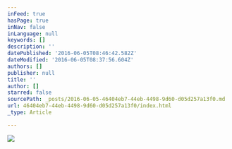 ```yaml
---
inFeed: true
hasPage: true
inNav: false
inLanguage: null
keywords: []
description: ''
datePublished: '2016-06-05T08:46:42.582Z'
dateModified: '2016-06-05T08:37:56.604Z'
authors: []
publisher: null
title: ''
author: []
starred: false
sourcePath: _posts/2016-06-05-46404eb7-44eb-4498-9d60-d05d257a13f0.md
url: 46404eb7-44eb-4498-9d60-d05d257a13f0/index.html
_type: Article

---
```

![](https://the-grid-user-content.s3-us-west-2.amazonaws.com/5c5eaa00-9720-4be8-b15f-587478268327.jpg)